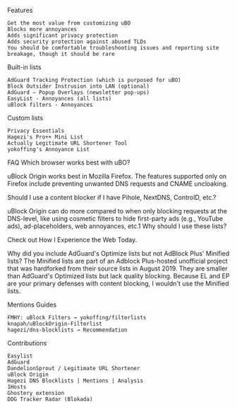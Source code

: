 Features

    Get the most value from customizing uBO
    Blocks more annoyances
    Adds significant privacy protection
    Adds security protection against abused TLDs
    You should be comfortable troubleshooting issues and reporting site breakage, though it should be rare

Built-in lists

    AdGuard Tracking Protection (which is purposed for uBO)
    Block Outsider Instrusion into LAN (optional)
    AdGuard – Popup Overlays (newsletter pop-ups)
    EasyList - Annoyances (all lists)
    uBlock filters - Annoyances

Custom lists

    Privacy Essentials
    Hagezi's Pro++ Mini List
    Actually Legitimate URL Shortener Tool
    yokoffing's Annoyance List

FAQ
Which browser works best with uBO?

uBlock Origin works best in Mozilla Firefox. The features supported only on Firefox include preventing unwanted DNS requests and CNAME uncloaking.

Should I use a content blocker if I have Pihole, NextDNS, ControlD, etc.?

uBlock Origin can do more compared to when only blocking requests at the DNS-level, like using cosmetic filters to hide first-party ads (e.g., YouTube ads), ad-placeholders, web annoyances, etc.1
Why should I use these lists?

Check out How I Experience the Web Today.

Why did you include AdGuard's Optimize lists but not AdBlock Plus' Minified lists?
The Minified lists are part of an Adblock Plus-hosted unofficial project that was hardforked from their source lists in August 2019. They are smaller than AdGuard's Optimized lists but lack quality blocking. Because EL and EP are your primary defenses with content blocking, I wouldn't use the Minified lists.

Mentions
Guides

    FMHY: uBlock Filters → yokoffing/filterlists
    knapah/uBlockOrigin-Filterlist
    hagezi/dns-blocklists → Recommendation

Contributions

    Easylist
    AdGuard
    DandelionSprout / Legitimate URL Shortener
    uBlock Origin
    Hagezi DNS Blocklists | Mentions | Analysis
    1Hosts
    Ghostery extension
    DDG Tracker Radar (Blokada)
